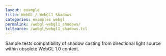 ```yaml
---
layout: example
title: WebGL / WebGL1 Shadows
categories: examples webgl
permalink: /webgl-webgl1_shadows/
tclSource: /webgl/webgl1_shadows.tcl
---
```


Sample tests compatibility of shadow casting from directional light source within obsolete WebGL 1.0 context.
